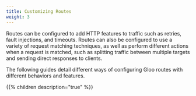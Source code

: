 ```yaml
---
title: Customizing Routes
weight: 3
---
```


Routes can be configured to add HTTP features to traffic such as retries, fault injections, and timeouts. Routes can also be configured to use a variety of request matching techniques, as well as perform different actions when a request is matched, such as splitting traffic between multiple targets and sending direct responses to clients.

The following guides detail different ways of configuring Gloo routes with different behaviors and features.

{{% children description="true" %}}
